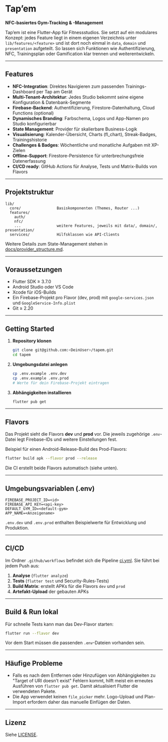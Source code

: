 # Tap’em

**NFC-basiertes Gym-Tracking & -Management**

Tap’em ist eine Flutter-App für Fitnessstudios. Sie setzt auf ein modulares Konzept: jedes Feature liegt in einem eigenen Verzeichnis unter `lib/features/<feature>` und ist dort noch einmal in `data`, `domain` und `presentation` aufgeteilt. So lassen sich Funktionen wie Authentifizierung, NFC, Trainingsplan oder Gamification klar trennen und weiterentwickeln.

---

## Features

- **NFC-Integration**: Direktes Navigieren zum passenden Trainings-Dashboard per Tap am Gerät
- **Multi-Tenant-Architektur**: Jedes Studio bekommt seine eigene Konfiguration & Datenbank-Segmente
- **Firebase-Backend**: Authentifizierung, Firestore-Datenhaltung, Cloud Functions (optional)
- **Dynamisches Branding**: Farbschema, Logos und App-Namen pro Studio konfigurierbar
- **State Management**: Provider für skalierbare Business-Logik
- **Visualisierung**: Kalender-Übersicht, Charts (fl_chart), Streak-Badges, Trainingshistorie
- **Challenges & Badges**: Wöchentliche und monatliche Aufgaben mit XP-Zielen
- **Offline-Support**: Firestore-Persistence für unterbrechungsfreie Datenerfassung
- **CI/CD ready**: GitHub Actions für Analyse, Tests und Matrix-Builds von Flavors

---

## Projektstruktur

```
lib/
  core/                Basiskomponenten (Themes, Router ...)
  features/
    auth/
    nfc/
    ...                weitere Features, jeweils mit data/, domain/, presentation/
  services/            Hilfsklassen wie API-Clients
```

Weitere Details zum State-Management stehen in [docs/provider_structure.md](docs/provider_structure.md).

---

## Voraussetzungen

- Flutter SDK ≥ 3.7.0
- Android Studio oder VS Code
- Xcode für iOS-Builds
- Ein Firebase-Projekt pro Flavor (dev, prod) mit `google-services.json` und `GoogleService-Info.plist`
- Git ≥ 2.20

---

## Getting Started

1. **Repository klonen**
   ```bash
   git clone git@github.com:<DeinUser>/tapem.git
   cd tapem
   ```
2. **Umgebungsdatei anlegen**
   ```bash
   cp .env.example .env.dev
   cp .env.example .env.prod
   # Werte für dein Firebase-Projekt eintragen
   ```
3. **Abhängigkeiten installieren**
   ```bash
   flutter pub get
   ```

---

## Flavors

Das Projekt sieht die Flavors **dev** und **prod** vor. Die jeweils zugehörige `.env`-Datei legt Firebase-IDs und weitere Einstellungen fest.

Beispiel für einen Android-Release-Build des Prod-Flavors:

```bash
flutter build apk --flavor prod --release
```

Die CI erstellt beide Flavors automatisch (siehe unten).

---

## Umgebungsvariablen (.env)

```
FIREBASE_PROJECT_ID=<id>
FIREBASE_API_KEY=<api-key>
DEFAULT_GYM_ID=<default-gym>
APP_NAME=<Anzeigename>
```

`.env.dev` und `.env.prod` enthalten Beispielwerte für Entwicklung und Produktion.

---

## CI/CD

Im Ordner `.github/workflows` befindet sich die Pipeline [ci.yml](.github/workflows/ci.yml). Sie führt bei jedem Push aus:

1. **Analyse** (`flutter analyze`)
2. **Tests** (`flutter test` und Security-Rules-Tests)
3. **Build Matrix**: erstellt APKs für die Flavors `dev` und `prod`
4. **Artefakt-Upload** der gebauten APKs

---

## Build & Run lokal

Für schnelle Tests kann man das Dev-Flavor starten:

```bash
flutter run --flavor dev
```

Vor dem Start müssen die passenden `.env`-Dateien vorhanden sein.

---

## Häufige Probleme

- Falls es nach dem Entfernen oder Hinzufügen von Abhängigkeiten zu "Target of URI doesn't exist" Fehlern kommt, hilft meist ein erneutes Ausführen von
  `flutter pub get`. Damit aktualisiert Flutter die verwendeten Pakete.
- Die App verwendet keinen `file_picker` mehr. Logo-Upload und Plan-Import
  erfordern daher das manuelle Einfügen der Daten.

---

## Lizenz

Siehe [LICENSE](LICENSE).
